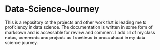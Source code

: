 # Data-Science-Journey
This is a repository of the projects and other work that is leading me to proficiency in data science. The documentation is written in some form of markdown and is accessable for review and comment. I add all of my class notes, comments and projects as I continue to press ahead in my data science journey. 
